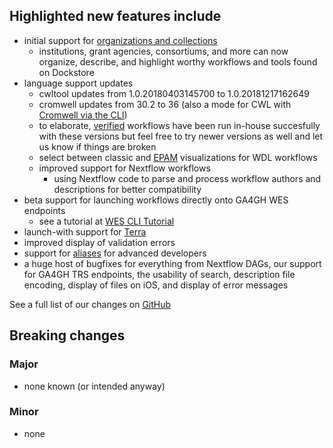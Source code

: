 ## Highlighted new features include 

* initial support for [organizations and collections](https://docs.dockstore.org/docs/publisher-tutorials/organizations-and-collections/)
  * institutions, grant agencies, consortiums, and more can now organize, describe, and highlight worthy workflows and tools found on Dockstore
* language support updates
  * cwltool updates from 1.0.20180403145700 to 1.0.20181217162649
  * cromwell updates from 30.2 to 36 (also a mode for CWL with [Cromwell via the CLI](https://docs.dockstore.org/docs/publisher-tutorials/advanced-features/#cromwell-beta))
  * to elaborate, [verified](https://docs.dockstore.org/faq/#what-is-a-verified-tool-or-workflow) workflows have been run in-house succesfully with these versions but feel free to try newer versions as well and let us know if things are broken 
  * select between classic and [EPAM](https://github.com/epam/pipeline-builder) visualizations for WDL workflows
  * improved support for Nextflow workflows
      * using Nextflow code to parse and process workflow authors and descriptions for better compatibility
* beta support for launching workflows directly onto GA4GH WES endpoints
  * see a tutorial at [WES CLI Tutorial](https://docs.dockstore.org/docs/publisher-tutorials/advanced-features/)
  <!-- replace with better location when available -->
* launch-with support for [Terra](https://terra.bio/)
* improved display of validation errors
* support for [aliases](https://docs.dockstore.org/docs/publisher-tutorials/guid-alias/) for advanced developers
* a huge host of bugfixes for everything from Nextflow DAGs, our support for GA4GH TRS endpoints, the usability of search, description file encoding, display of files on iOS, and display of error messages

See a full list of our changes on [GitHub](https://github.com/ga4gh/dockstore/milestone/20)

## Breaking changes 

### Major
* none known (or intended anyway)

### Minor
* none
